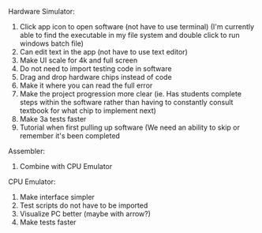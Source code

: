 Hardware Simulator:
1. Click app icon to open software (not have to use terminal)
    (I'm currently able to find the executable in my file system and double click to run windows batch file)
2. Can edit text in the app (not have to use text editor)
3. Make UI scale for 4k and full screen
4. Do not need to import testing code in software
5. Drag and drop hardware chips instead of code
6. Make it where you can read the full error
7. Make the project progression more clear (ie. Has students complete steps within the software rather than having to constantly consult textbook for what chip to implement next)
8. Make 3a tests faster
9. Tutorial when first pulling up software 
  (We need an ability to skip or remember it's been completed

Assembler:
1. Combine with CPU Emulator

CPU Emulator:
1. Make interface simpler
2. Test scripts do not have to be imported
3. Visualize PC better (maybe with arrow?)
4. Make tests faster

